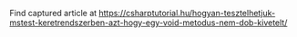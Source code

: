 Find captured article at https://csharptutorial.hu/hogyan-tesztelhetjuk-mstest-keretrendszerben-azt-hogy-egy-void-metodus-nem-dob-kivetelt/
